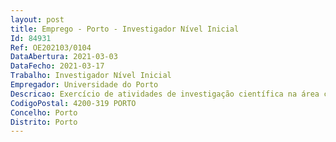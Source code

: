 ```yaml
--- 
layout: post
title: Emprego - Porto - Investigador Nível Inicial
Id: 84931
Ref: OE202103/0104
DataAbertura: 2021-03-03
DataFecho: 2021-03-17
Trabalho: Investigador Nível Inicial
Empregador: Universidade do Porto
Descricao: Exercício de atividades de investigação científica na área científicas de Ciências de Saúde
CodigoPostal: 4200-319 PORTO
Concelho: Porto
Distrito: Porto
--- 
```

